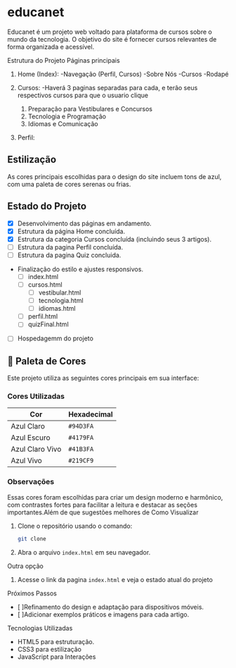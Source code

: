 # educanet
Educanet é um projeto web voltado para plataforma de cursos sobre o mundo da tecnologia. O objetivo do site é fornecer cursos relevantes de forma organizada e acessível.

Estrutura do Projeto
Páginas principais

1. Home (Index):
    -Navegação (Perfil, Cursos)
    -Sobre Nós
    -Cursos
    -Rodapé

2. Cursos:
   -Haverá 3 paginas separadas para cada, e terão seus respectivos cursos para que o usuario clique
   1. Preparação para Vestibulares e Concursos
   2. Tecnologia e Programação
   3. Idiomas e Comunicação

3. Perfil:


## Estilização
As cores principais escolhidas para o design do site incluem tons de azul, com uma paleta de cores serenas ou frias.

## Estado do Projeto
- [x] Desenvolvimento das páginas em andamento.
- [x] Estrutura da página Home concluída.
- [x] Estrutura da categoria Cursos concluída (incluindo seus 3 artigos).
- [ ] Estrutura da pagina Perfil concluída.
- [ ] Estrutura da pagina Quiz concluida.

- Finalização do estilo e ajustes responsivos.
     - [ ] index.html
     - [ ] cursos.html
         - [ ] vestibular.html
         - [ ] tecnologia.html
         - [ ] idiomas.html
     - [ ] perfil.html
     - [ ] quizFinal.html
- [ ] Hospedagemm do projeto

## 🎨 Paleta de Cores

Este projeto utiliza as seguintes cores principais em sua interface:


### Cores Utilizadas


| Cor            | Hexadecimal | 
|----------------|-------------|
| Azul Claro     | `#94D3FA`   |
| Azul Escuro    | `#4179FA`   |
| Azul Claro Vivo| `#41B3FA`   |
| Azul Vivo      | `#219CF9`   |

### Observações

Essas cores foram escolhidas para criar um design moderno e harmônico, com contrastes fortes para facilitar a leitura e destacar as seções importantes.Além de que sugestões melhores de
Como Visualizar
1. Clone o repositório usando o comando:
   ```bash
   git clone 
   ```
2. Abra o arquivo `index.html` em seu navegador.

Outra opção
1. Acesse o link da pagina `index.html` e veja o estado atual do projeto
      

Próximos Passos
- [ ]Refinamento do design e adaptação para dispositivos móveis.
- [ ]Adicionar exemplos práticos e imagens para cada artigo.
  
Tecnologias Utilizadas
- HTML5 para estruturação.
- CSS3 para estilização 
- JavaScript para Interações
